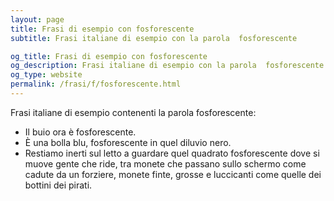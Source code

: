 ```yaml
---
layout: page
title: Frasi di esempio con fosforescente 
subtitle: Frasi italiane di esempio con la parola  fosforescente

og_title: Frasi di esempio con fosforescente 
og_description: Frasi italiane di esempio con la parola  fosforescente
og_type: website
permalink: /frasi/f/fosforescente.html
---
```


Frasi italiane di esempio contenenti la parola fosforescente:


- Il buio ora è fosforescente.
- È una bolla blu, fosforescente in quel diluvio nero.
- Restiamo inerti sul letto a guardare quel quadrato fosforescente dove si muove gente che ride, tra monete che passano sullo schermo come cadute da un forziere, monete finte, grosse e luccicanti come quelle dei bottini dei pirati.
